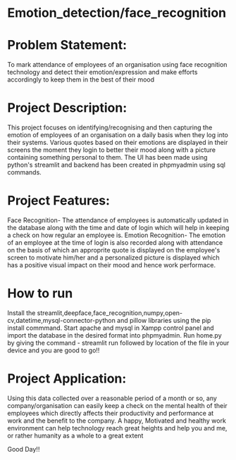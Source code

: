 # Emotion_detection/face_recognition

# Problem Statement:
To mark attendance of employees of an organisation using face recognition technology and detect their emotion/expression and make efforts accordingly to keep them in the best of their mood

# Project Description:
This project focuses on identifying/recognising and then capturing the emotion of employees of an organisation on a daily basis when they log into their systems.
Various quotes based on their emotions are displayed in their screens the moment they login to better their mood along with a picture containing something personal to them. 
The UI has been made using python's streamlit and backend has been created in phpmyadmin using sql commands.

# Project Features:
Face Recognition- The attendance of employees is automatically updated in the database along with the time and date of login which will help in keeping a check on how regular an employee is.
Emotion Recognition- The emotion of an employee at the time of login is also recorded along with attendance on the basis of which an approprite quote is displayed on the employee's screen to motivate him/her and a personalized picture is displayed which has a positive visual impact on their mood and hence work performace.

# How to run
Install the streamlit,deepface,face_recognition,numpy,open-cv,datetime,mysql-connector-python and pillow libraries using the pip install commmand.
Start apache and mysql in Xampp control panel and import the database in the desired format into phpmyadmin. 
Run home.py by giving the command - streamlit run followed by location of the file in your device and you are good to go!!

# Project Application:
Using this data collected over a reasonable period of a month or so, any company/organisation can easily keep a check on the mental health of their employees which directly affects their productivity and performance at work and the benefit to the company.
A happy, Motivated and healthy work environment can help technology reach great heights and help you and me, or rather humanity as a whole to a great extent

Good Day!!


